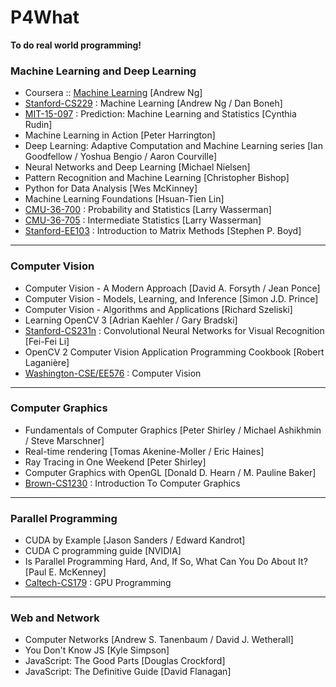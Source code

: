 # P4What
**To do real world programming!**<br>

### Machine Learning and Deep Learning
* Coursera :: [Machine Learning](https://www.coursera.org/learn/machine-learning#syllabus) [Andrew Ng]
* [Stanford-CS229](http://cs229.stanford.edu/) : Machine Learning [Andrew Ng / Dan Boneh]
* [MIT-15-097](https://users.cs.duke.edu/~cynthia/teaching.html) : Prediction: Machine Learning and Statistics [Cynthia Rudin]
* Machine Learning in Action [Peter Harrington]
* Deep Learning: Adaptive Computation and Machine Learning series [Ian Goodfellow / Yoshua Bengio / Aaron Courville]
* Neural Networks and Deep Learning [Michael Nielsen]
* Pattern Recognition and Machine Learning [Christopher Bishop]
* Python for Data Analysis [Wes McKinney]
* Machine Learning Foundations [Hsuan-Tien Lin]
* [CMU-36-700](http://www.stat.cmu.edu/~larry/=stat700/) : Probability and Statistics [Larry Wasserman]
* [CMU-36-705](http://www.stat.cmu.edu/~larry/=stat705/) : Intermediate Statistics [Larry Wasserman]
* [Stanford-EE103](https://web.stanford.edu/class/ee103/) : Introduction to Matrix Methods [Stephen P. Boyd]
---
### Computer Vision
* Computer Vision - A Modern Approach [David A. Forsyth / Jean Ponce]
* Computer Vision - Models, Learning, and Inference [Simon J.D. Prince]
* Computer Vision - Algorithms and Applications [Richard Szeliski]
* Learning OpenCV 3 [Adrian Kaehler / Gary Bradski]
* [Stanford-CS231n](http://vision.stanford.edu/teaching/cs231n/2017/syllabus.html) : Convolutional Neural Networks for Visual Recognition [Fei-Fei Li]
* OpenCV 2 Computer Vision Application Programming Cookbook [Robert Laganière]
* [Washington-CSE/EE576](https://courses.cs.washington.edu/courses/cse576/18sp/) : Computer Vision
---
### Computer Graphics
* Fundamentals of Computer Graphics [Peter Shirley / Michael Ashikhmin / Steve Marschner]
* Real-time rendering [Tomas Akenine-Moller / Eric Haines]
* Ray Tracing in One Weekend [Peter Shirley]
* Computer Graphics with OpenGL [Donald D. Hearn / M. Pauline Baker]
* [Brown-CS1230](http://cs.brown.edu/courses/cs123/lectures.shtml) : Introduction To Computer Graphics
---
### Parallel Programming
* CUDA by Example [Jason Sanders / Edward Kandrot]
* CUDA C programming guide [NVIDIA]
* Is Parallel Programming Hard, And, If So, What Can You Do About It? [Paul E. McKenney]
* [Caltech-CS179](http://courses.cms.caltech.edu/cs179/) : GPU Programming
---
### Web and Network
* Computer Networks [Andrew S. Tanenbaum / David J. Wetherall]
* You Don't Know JS [Kyle Simpson]
* JavaScript: The Good Parts [Douglas Crockford]
* JavaScript: The Definitive Guide [David Flanagan]
